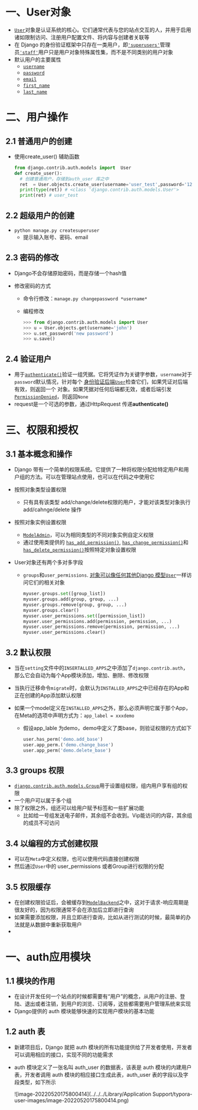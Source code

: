 

# 一、User对象

- [`User`](https://docs.djangoproject.com/en/2.0/ref/contrib/auth/#django.contrib.auth.models.User)对象是认证系统的核心。它们通常代表与您的站点交互的人，并用于启用诸如限制访问、注册用户配置文件、将内容与创建者关联等
- 在 Django 的身份验证框架中只存在一类用户，即[`'superusers'`](https://docs.djangoproject.com/en/2.0/ref/contrib/auth/#django.contrib.auth.models.User.is_superuser)管理员[`'staff'`](https://docs.djangoproject.com/en/2.0/ref/contrib/auth/#django.contrib.auth.models.User.is_staff)用户只是用户对象特殊属性集，而不是不同类别的用户对象
- 默认用户的主要属性
  - [`username`](https://docs.djangoproject.com/en/2.0/ref/contrib/auth/#django.contrib.auth.models.User.username)
  - [`password`](https://docs.djangoproject.com/en/2.0/ref/contrib/auth/#django.contrib.auth.models.User.password)
  - [`email`](https://docs.djangoproject.com/en/2.0/ref/contrib/auth/#django.contrib.auth.models.User.email)
  - [`first_name`](https://docs.djangoproject.com/en/2.0/ref/contrib/auth/#django.contrib.auth.models.User.first_name)
  - [`last_name`](https://docs.djangoproject.com/en/2.0/ref/contrib/auth/#django.contrib.auth.models.User.last_name)

# 二、用户操作

## 2.1 普通用户的创建

- 使用create_user() 辅助函数

  ```python
  from django.contrib.auth.models import  User
  def create_user():
  	# 创建普通用户，存储到auth_user 库之中
  	ret  = User.objects.create_user(username='user_test',password='123456',email='123@169.com')
  	print(type(ret)) # <class 'django.contrib.auth.models.User'>
  	print(ret) # user_test
  ```

## 2.2 超级用户的创建

- `python manage.py createsuperuser`
  - 提示输入账号、密码、email

## 2.3 密码的修改

- Django不会存储原始密码，而是存储一个hash值

- 修改密码的方式

  - 命令行修改：`manage.py changepassword *username*`

  - 编程修改

    ```python
    >>> from django.contrib.auth.models import User
    >>> u = User.objects.get(username='john')
    >>> u.set_password('new password')
    >>> u.save()
    ```

## 2.4 验证用户

- 用于[`authenticate()`](https://docs.djangoproject.com/en/2.0/topics/auth/default/#django.contrib.auth.authenticate)验证一组凭据。它将凭证作为关键字参数，`username`对于 `password`默认情况，针对每个 [身份验证后端](https://docs.djangoproject.com/en/2.0/topics/auth/customizing/#authentication-backends)[`User`](https://docs.djangoproject.com/en/2.0/ref/contrib/auth/#django.contrib.auth.models.User)检查它们，如果凭证对后端有效，则返回一个 对象。如果凭据对任何后端都无效，或者后端引发[`PermissionDenied`](https://docs.djangoproject.com/en/2.0/ref/exceptions/#django.core.exceptions.PermissionDenied)，则返回`None`
- request是一个可选的参数，通过HttpRequest 传递**authenticate()**

# 三、权限和授权

## 3.1 基本概念和操作

- Django 带有一个简单的权限系统。它提供了一种将权限分配给特定用户和用户组的方法。可以在管理站点使用，也可以在代码之中使用它

- 按照对象类型设置权限

  - 只有具有该类型 add/change/delete权限的用户，才能对该类型对象执行 add/cahnge/delete 操作

- 按照对象实例设置权限

  - [`ModelAdmin`](https://docs.djangoproject.com/en/2.0/ref/contrib/admin/#django.contrib.admin.ModelAdmin)，可以为相同类型的不同对象实例自定义权限
  - 通过使用类提供的 [`has_add_permission()`](https://docs.djangoproject.com/en/2.0/ref/contrib/admin/#django.contrib.admin.ModelAdmin.has_add_permission), [`has_change_permission()`](https://docs.djangoproject.com/en/2.0/ref/contrib/admin/#django.contrib.admin.ModelAdmin.has_change_permission)和 [`has_delete_permission()`](https://docs.djangoproject.com/en/2.0/ref/contrib/admin/#django.contrib.admin.ModelAdmin.has_delete_permission)按照特定对象设置权限

- User对象还有两个多对多字段

  - `groups`和`user_permissions`. [对象可以像任何其他Django 模型](https://docs.djangoproject.com/en/2.0/topics/db/models/)[`User`](https://docs.djangoproject.com/en/2.0/ref/contrib/auth/#django.contrib.auth.models.User)一样访问它们的相关对象

    ```python
    myuser.groups.set([group_list])
    myuser.groups.add(group, group, ...)
    myuser.groups.remove(group, group, ...)
    myuser.groups.clear()
    myuser.user_permissions.set([permission_list])
    myuser.user_permissions.add(permission, permission, ...)
    myuser.user_permissions.remove(permission, permission, ...)
    myuser.user_permissions.clear()
    ```

## 3.2 默认权限

- 当在`setting`文件中的`INSERTALLED_APPS`之中添加了`django.contrib.auth`，那么它会自动为每个App模块添加，增加、删除、修改权限

- 当执行迁移命令`migrate`时，会默认为`INSTALLED_APPS`之中已经存在的App和正在创建的App添加默认权限

- 如果一个model定义在`INSTALLED_APPS`之外，那么必须声明它属于那个App，在Meta的选项中声明方式为：`app_label = xxxdemo`

  - 假设app_lable  为demo，demo中定义了类base，则验证权限的方式如下

    ```python
    user.has_perm('demo.add_base')
    user.app_perm.('demo.change_base')
    user.app_perm('demo.delete_base')
    ```

## 3.3  groups 权限

- [`django.contrib.auth.models.Group`](https://docs.djangoproject.com/en/2.0/ref/contrib/auth/#django.contrib.auth.models.Group)用于设置组权限，组内用户享有组的权限
- 一个用户可以属于多个组
- 除了权限之外，组还可以给用户赋予标签和一些扩展功能
  - 比如给一号组发送电子邮件，其余组不会收到。Vip能访问的内容，其余组的成员不可访问

## 3.4 以编程的方式创建权限

- 可以在`Meta`中定义权限，也可以使用代码直接创建权限
- 然后通过`User`中的 user_permissions 或者Group进行权限的分配

## 3.5 权限缓存

- 在创建权限验证后，会被缓存到[`ModelBackend`](https://docs.djangoproject.com/zh-hans/2.0/ref/contrib/auth/#django.contrib.auth.backends.ModelBackend)之中，这对于请求-响应周期是很友好的，因为权限通常不会在添加后立即进行查询
- 如果需要添加权限，并且立即进行查询，比如从进行测试的时候，最简单的办法就是从数据中重新获取用户
- 































# 一、auth应用模块

## 1.1 模块的作用

- 在设计开发任何一个站点的时候都需要有“用户”的概念，从用户的注册、登陆、退出或者注销，到用户的浏览、订阅等，这些都需要用户管理系统来实现
- Django提供的 auth 模块能够快速的实现用户模块的基本功能

## 1.2 auth 表

- 新建项目后，Django 就把 auth 模块的所有功能提供给了开发者使用，开发者可以调用相应的接口，实现不同的功能需求

- auth 模块定义了一张名叫 auth_user 的数据表，该表是 auth 模块的内建用户表，开发者调用 auth 模块的相应接口生成此表，auth_user 表的字段以及字段类型，如下所示

  ![image-20220520175800414](../../../Library/Application Support/typora-user-images/image-20220520175800414.png)

## 